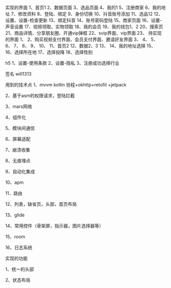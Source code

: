 实现的界面
1、首页1
2、数据页面
3、选品页面
4、我的1
5、注册商家
6、我的地址
7、修改资料
8、登陆、绑定
9、身份切换
10、抖音账号添加
11、选品12
12、设置、设置-检查更新
13、绑定抖音
14、账号密码登陆
15、商家页面
16、设置-声音设置
17、视频领取、实物领取
18、我的会员
19、我的钱包1、2
20、搜索页
21、商品详情、分享朋友圈、开通vip弹框
22、svip界面、vip界面
23、
待实现的界面
1、
2、购买视频支付界面、会员支付界面、邀请好友界面
3、
4、
5、
6、
7、
8、
9、
10、
11、首页2
12、数据2、3
13、
14、我的地址选择
15、
16、选择所在地
17、选择投降
18、选择性别

h5
1、设置-使用条款
2、设置-隐私
3、注册成功选择行业

签名
will1313

用到的技术点
1、mvvm kotlin 协程+okhttp+retofit +jetpack

2、基于asm的权限请求，登陆拦截

3、mars网络

4、组件化

5、模块间通信

6、屏幕适配

7、崩溃收集

8、无痕埋点

9、自动化集成

10、apm

11、路由

12、列表，缺省页，头部，首页布局

13、glide

14、常用控件（骨架屏，指示器，图片选择器等）

15、room

16、日志系统

实现的功能

1、统一的头部

2、状态布局


